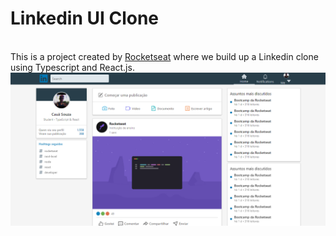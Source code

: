# Linkedin UI Clone
<br>
This is a project created by <a href="https://www.youtube.com/channel/UCSfwM5u0Kce6Cce8_S72olg">Rocketseat</a> where we build up a Linkedin clone using Typescript and React.js.
<img src="https://github.com/CauaS1/linkedin-ui-clone/blob/master/public/linkedin.PNG" />
